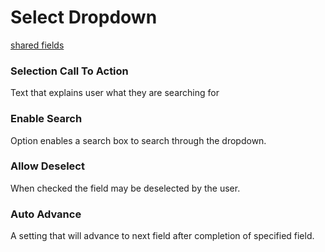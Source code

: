 # Select Dropdown
[shared fields](/shared-inspector-components.md ':include')
### Selection Call To Action
Text that explains user what they are searching for
### Enable Search
Option enables a search box to search through the dropdown.
### Allow Deselect
When checked the field may be deselected by the user.
### Auto Advance
A setting that will advance to next field after completion of specified field.
